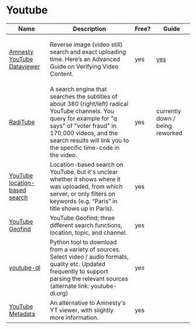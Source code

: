 # Youtube

| Name                                                                                             | Description                                                                                                                                                                                                                                         | Free? | Guide                                                                                                     |
| ------------------------------------------------------------------------------------------------ | --------------------------------------------------------------------------------------------------------------------------------------------------------------------------------------------------------------------------------------------------- | ----- | --------------------------------------------------------------------------------------------------------- |
| [Amnesty YouTube Dataviewer](http://amnestyusa.org/sites/default/custom-scripts/citizenevidence) | <p>Reverse image (video still) search and exact uploading time. Here’s an Advanced<br>Guide on Verifying Video Content.</p>                                                                                                                         | yes   | [yes](https://medium.com/raditube/uncovering-youtube-a-new-way-to-track-radical-communities-78b6c750a0a3) |
| [RadiTube](https://tool.raditube.com/)                                                           | A search engine that searches the subtitles of about 380 (right/left) radical YouTube channels. You query for example for "q says" of "voter fraud" in 170,000 videos, and the search results will link you to the specific time-code in the video. | yes   | currently down / being reworked                                                                           |
| [YouTube location-based search](http://youtube.github.io/geo-search-tool/search.html)            | Location-based search on YouTube, but it's unclear whether it shows where it was uploaded, from which server, or only filters on keywords (e.g. “Paris” in title shows up in Paris).                                                                | yes   |                                                                                                           |
| [YouTube Geofind](http://mattw.io/youtube-geofind/location)                                      | YouTube Geofind; three different search functions, location, topic, and channel.                                                                                                                                                                    | yes   |                                                                                                           |
| [youtube-dl](http://rg3.github.io/youtube-dl/)                                                   | Python tool to download from a variety of sources. Select video / audio formats, quality etc. Updated frequently to support parsing the relevant sources (alternate link: youtube-dl.org)                                                           | yes   |                                                                                                           |
| [YouTube Metadata](https://mattw.io/youtube-metadata/)                                           | An alternative to Amnesty's YT viewer, with slightly more information.                                                                                                                                                                              | yes   |                                                                                                           |
